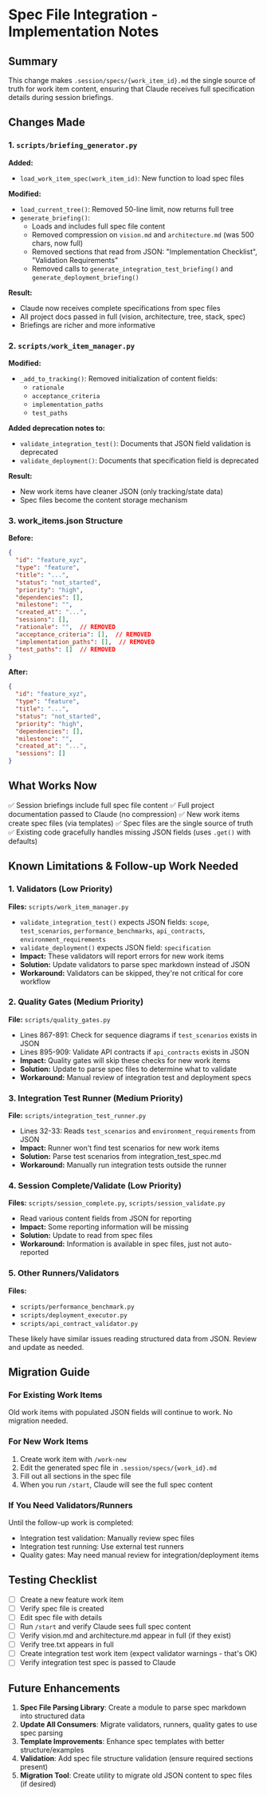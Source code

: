 # Spec File Integration - Implementation Notes

## Summary

This change makes `.session/specs/{work_item_id}.md` the single source of truth for work item content, ensuring that Claude receives full specification details during session briefings.

## Changes Made

### 1. `scripts/briefing_generator.py`

**Added:**
- `load_work_item_spec(work_item_id)`: New function to load spec files

**Modified:**
- `load_current_tree()`: Removed 50-line limit, now returns full tree
- `generate_briefing()`:
  - Loads and includes full spec file content
  - Removed compression on `vision.md` and `architecture.md` (was 500 chars, now full)
  - Removed sections that read from JSON: "Implementation Checklist", "Validation Requirements"
  - Removed calls to `generate_integration_test_briefing()` and `generate_deployment_briefing()`

**Result:**
- Claude now receives complete specifications from spec files
- All project docs passed in full (vision, architecture, tree, stack, spec)
- Briefings are richer and more informative

### 2. `scripts/work_item_manager.py`

**Modified:**
- `_add_to_tracking()`: Removed initialization of content fields:
  - `rationale`
  - `acceptance_criteria`
  - `implementation_paths`
  - `test_paths`

**Added deprecation notes to:**
- `validate_integration_test()`: Documents that JSON field validation is deprecated
- `validate_deployment()`: Documents that specification field is deprecated

**Result:**
- New work items have cleaner JSON (only tracking/state data)
- Spec files become the content storage mechanism

### 3. work_items.json Structure

**Before:**
```json
{
  "id": "feature_xyz",
  "type": "feature",
  "title": "...",
  "status": "not_started",
  "priority": "high",
  "dependencies": [],
  "milestone": "",
  "created_at": "...",
  "sessions": [],
  "rationale": "",  // REMOVED
  "acceptance_criteria": [],  // REMOVED
  "implementation_paths": [],  // REMOVED
  "test_paths": []  // REMOVED
}
```

**After:**
```json
{
  "id": "feature_xyz",
  "type": "feature",
  "title": "...",
  "status": "not_started",
  "priority": "high",
  "dependencies": [],
  "milestone": "",
  "created_at": "...",
  "sessions": []
}
```

## What Works Now

✅ Session briefings include full spec file content
✅ Full project documentation passed to Claude (no compression)
✅ New work items create spec files (via templates)
✅ Spec files are the single source of truth
✅ Existing code gracefully handles missing JSON fields (uses `.get()` with defaults)

## Known Limitations & Follow-up Work Needed

### 1. Validators (Low Priority)
**Files:** `scripts/work_item_manager.py`
- `validate_integration_test()` expects JSON fields: `scope`, `test_scenarios`, `performance_benchmarks`, `api_contracts`, `environment_requirements`
- `validate_deployment()` expects JSON field: `specification`
- **Impact:** These validators will report errors for new work items
- **Solution:** Update validators to parse spec markdown instead of JSON
- **Workaround:** Validators can be skipped, they're not critical for core workflow

### 2. Quality Gates (Medium Priority)
**File:** `scripts/quality_gates.py`
- Lines 867-891: Check for sequence diagrams if `test_scenarios` exists in JSON
- Lines 895-909: Validate API contracts if `api_contracts` exists in JSON
- **Impact:** Quality gates will skip these checks for new work items
- **Solution:** Update to parse spec files to determine what to validate
- **Workaround:** Manual review of integration test and deployment specs

### 3. Integration Test Runner (Medium Priority)
**File:** `scripts/integration_test_runner.py`
- Lines 32-33: Reads `test_scenarios` and `environment_requirements` from JSON
- **Impact:** Runner won't find test scenarios for new work items
- **Solution:** Parse test scenarios from integration_test_spec.md
- **Workaround:** Manually run integration tests outside the runner

### 4. Session Complete/Validate (Low Priority)
**Files:** `scripts/session_complete.py`, `scripts/session_validate.py`
- Read various content fields from JSON for reporting
- **Impact:** Some reporting information will be missing
- **Solution:** Update to read from spec files
- **Workaround:** Information is available in spec files, just not auto-reported

### 5. Other Runners/Validators
**Files:**
- `scripts/performance_benchmark.py`
- `scripts/deployment_executor.py`
- `scripts/api_contract_validator.py`

These likely have similar issues reading structured data from JSON. Review and update as needed.

## Migration Guide

### For Existing Work Items
Old work items with populated JSON fields will continue to work. No migration needed.

### For New Work Items
1. Create work item with `/work-new`
2. Edit the generated spec file in `.session/specs/{work_id}.md`
3. Fill out all sections in the spec file
4. When you run `/start`, Claude will see the full spec content

### If You Need Validators/Runners
Until the follow-up work is completed:
- Integration test validation: Manually review spec files
- Integration test running: Use external test runners
- Quality gates: May need manual review for integration/deployment items

## Testing Checklist

- [ ] Create a new feature work item
- [ ] Verify spec file is created
- [ ] Edit spec file with details
- [ ] Run `/start` and verify Claude sees full spec content
- [ ] Verify vision.md and architecture.md appear in full (if they exist)
- [ ] Verify tree.txt appears in full
- [ ] Create integration test work item (expect validator warnings - that's OK)
- [ ] Verify integration test spec is passed to Claude

## Future Enhancements

1. **Spec File Parsing Library**: Create a module to parse spec markdown into structured data
2. **Update All Consumers**: Migrate validators, runners, quality gates to use spec parsing
3. **Template Improvements**: Enhance spec templates with better structure/examples
4. **Validation**: Add spec file structure validation (ensure required sections present)
5. **Migration Tool**: Create utility to migrate old JSON content to spec files (if desired)

